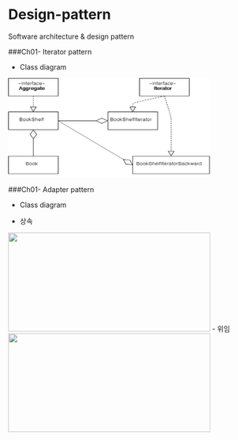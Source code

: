 # Design-pattern
Software architecture &amp; design pattern

###Ch01- Iterator pattern
* Class diagram
<img src="/images/Iterator_UML.png" width="410" height="200">

###Ch01- Adapter pattern
* Class diagram
- 상속
<img src="/images/Adapter_상속.png" width="410" height="200">
- 위임
<img src="/images/Adapter_위임.png" width="410" height="200">
